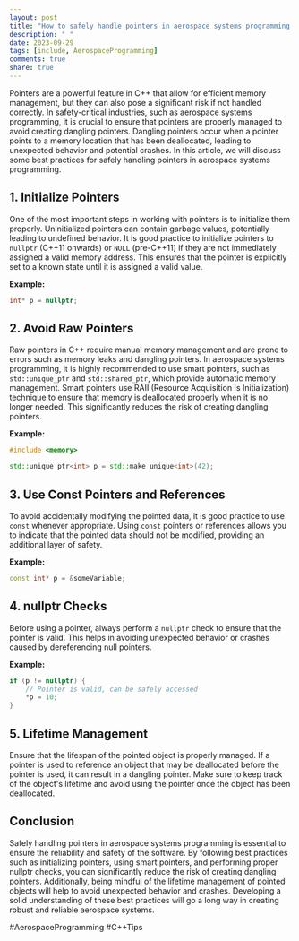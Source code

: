 ```yaml
---
layout: post
title: "How to safely handle pointers in aerospace systems programming and avoid creating dangling pointers in C++"
description: " "
date: 2023-09-29
tags: [include, AerospaceProgramming]
comments: true
share: true
---
```


Pointers are a powerful feature in C++ that allow for efficient memory management, but they can also pose a significant risk if not handled correctly. In safety-critical industries, such as aerospace systems programming, it is crucial to ensure that pointers are properly managed to avoid creating dangling pointers. Dangling pointers occur when a pointer points to a memory location that has been deallocated, leading to unexpected behavior and potential crashes. In this article, we will discuss some best practices for safely handling pointers in aerospace systems programming.

## 1. Initialize Pointers

One of the most important steps in working with pointers is to initialize them properly. Uninitialized pointers can contain garbage values, potentially leading to undefined behavior. It is good practice to initialize pointers to `nullptr` (C++11 onwards) or `NULL` (pre-C++11) if they are not immediately assigned a valid memory address. This ensures that the pointer is explicitly set to a known state until it is assigned a valid value.

**Example:**
```cpp
int* p = nullptr;
```

## 2. Avoid Raw Pointers

Raw pointers in C++ require manual memory management and are prone to errors such as memory leaks and dangling pointers. In aerospace systems programming, it is highly recommended to use smart pointers, such as `std::unique_ptr` and `std::shared_ptr`, which provide automatic memory management. Smart pointers use RAII (Resource Acquisition Is Initialization) technique to ensure that memory is deallocated properly when it is no longer needed. This significantly reduces the risk of creating dangling pointers.

**Example:**
```cpp
#include <memory>

std::unique_ptr<int> p = std::make_unique<int>(42);
```

## 3. Use Const Pointers and References

To avoid accidentally modifying the pointed data, it is good practice to use `const` whenever appropriate. Using `const` pointers or references allows you to indicate that the pointed data should not be modified, providing an additional layer of safety.

**Example:**
```cpp
const int* p = &someVariable;
```

## 4. nullptr Checks

Before using a pointer, always perform a `nullptr` check to ensure that the pointer is valid. This helps in avoiding unexpected behavior or crashes caused by dereferencing null pointers.

**Example:**
```cpp
if (p != nullptr) {
    // Pointer is valid, can be safely accessed
    *p = 10;
}
```

## 5. Lifetime Management

Ensure that the lifespan of the pointed object is properly managed. If a pointer is used to reference an object that may be deallocated before the pointer is used, it can result in a dangling pointer. Make sure to keep track of the object's lifetime and avoid using the pointer once the object has been deallocated.

## Conclusion

Safely handling pointers in aerospace systems programming is essential to ensure the reliability and safety of the software. By following best practices such as initializing pointers, using smart pointers, and performing proper nullptr checks, you can significantly reduce the risk of creating dangling pointers. Additionally, being mindful of the lifetime management of pointed objects will help to avoid unexpected behavior and crashes. Developing a solid understanding of these best practices will go a long way in creating robust and reliable aerospace systems. 


#AerospaceProgramming #C++Tips